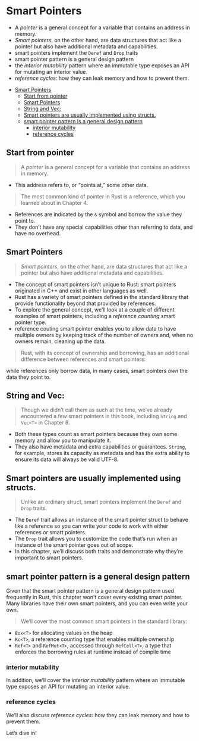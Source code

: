 # Smart Pointers

- A *pointer* is a general concept for a variable that contains an address in memory.
- *Smart pointers*, on the other hand, are data structures that act like a pointer but also have additional metadata and capabilities.
- smart pointers implement the `Deref` and `Drop` traits
- smart pointer pattern is a general design pattern
- the *interior mutability* pattern where an immutable
  type exposes an API for mutating an interior value.
- *reference cycles*: how they can leak memory and how to prevent them.

<!--ts-->
* [Smart Pointers](#smart-pointers)
   * [Start from pointer](#start-from-pointer)
   * [Smart Pointers](#smart-pointers-1)
   * [String and Vec:](#string-and-vec)
   * [Smart pointers are usually implemented using structs.](#smart-pointers-are-usually-implemented-using-structs)
   * [smart pointer pattern is a general design pattern](#smart-pointer-pattern-is-a-general-design-pattern)
      * [interior mutability](#interior-mutability)
      * [reference cycles](#reference-cycles)

<!-- Created by https://github.com/ekalinin/github-markdown-toc -->
<!-- Added by: runner, at: Sun Apr 16 04:24:17 UTC 2023 -->

<!--te-->

## Start from pointer

> A *pointer* is a general concept for a variable that contains an address in memory.

- This address refers to, or “points at,” some other data.

> The most common kind of pointer in Rust is a reference, which you learned about in
> Chapter 4.

- References are indicated by the `&` symbol and borrow the value they
  point to.
- They don’t have any special capabilities other than referring to data, and have no overhead.

## Smart Pointers

> *Smart pointers*, on the other hand, are data structures that act like a pointer but also have additional metadata and capabilities.

- The concept of
  smart pointers isn’t unique to Rust: smart pointers originated in C++ and exist
  in other languages as well.
- Rust has a variety of smart pointers defined in the
  standard library that provide functionality beyond that provided by references.
- To explore the general concept, we’ll look at a couple of different examples of
  smart pointers, including a *reference counting* smart pointer type.
- reference couting smart pointer enables you to allow data to have multiple owners by keeping track of
  the number of owners and, when no owners remain, cleaning up the data.

> Rust, with its concept of ownership and borrowing, has an additional difference
> between references and smart pointers:

while references only borrow data, in
many cases, smart pointers *own* the data they point to.

## String and Vec<T>:

> Though we didn’t call them as such at the time, we’ve already encountered a few
> smart pointers in this book, including `String` and `Vec<T>` in Chapter 8.

- Both
  these types count as smart pointers because they own some memory and allow you
  to manipulate it.
- They also have metadata and extra capabilities or guarantees.
  `String`, for example, stores its capacity as metadata and has the extra
  ability to ensure its data will always be valid UTF-8.

## Smart pointers are usually implemented using structs.

> Unlike an ordinary struct, smart pointers implement the `Deref` and `Drop` traits.

- The `Deref` trait allows an instance of the smart pointer struct to behave like a reference
  so you can write your code to work with either references or smart pointers.
- The `Drop` trait allows you to customize the code that’s run when an instance
  of the smart pointer goes out of scope.
- In this chapter, we’ll discuss both
  traits and demonstrate why they’re important to smart pointers.

## smart pointer pattern is a general design pattern

Given that the smart pointer pattern is a general design pattern used
frequently in Rust, this chapter won’t cover every existing smart pointer. Many
libraries have their own smart pointers, and you can even write your own.

> We’ll cover the most common smart pointers in the standard library:

* `Box<T>` for allocating values on the heap
* `Rc<T>`, a reference counting type that enables multiple ownership
* `Ref<T>` and `RefMut<T>`, accessed through `RefCell<T>`, a type that enforces
  the borrowing rules at runtime instead of compile time

### interior mutability

In addition, we’ll cover the *interior mutability* pattern where an immutable
type exposes an API for mutating an interior value.

### reference cycles

We’ll also discuss *reference cycles*: how they can leak memory and how to prevent them.

Let’s dive in!
